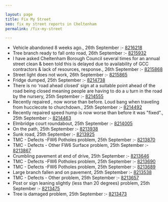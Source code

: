 ```yaml
---

layout: page
title: Fix My Street
seo: fix my street reports in Cheltenham
permalink: /fix-my-street

---
```


<!-- fix_marker starts -->

- Vehicle abandoned 8 weeks ago., 26th September :- [8216218](https://www.fixmystreet.com/report/8216218)
- Tree branch ready to fall onto road, 26th September :- [8215932](https://www.fixmystreet.com/report/8215932)
- I have asked Cheltenham Borough Council several times for an annual street clean & been told this is delayed due to availability of GCC contractors & lack of resources, response., 26th September :- [8215868](https://www.fixmystreet.com/report/8215868)
- Street light does not work, 26th September :- [8215865](https://www.fixmystreet.com/report/8215865)
- Fridge dumped, 25th September :- [8214738](https://www.fixmystreet.com/report/8214738)
- There is no ‘road ahead closed’ sign at a suitable point ahead of the road being closed meaning people are having to do a u turn in the road by the nursery, 25th September :- [8214555](https://www.fixmystreet.com/report/8214555)
- Recently repaired , now worse than before. Loud bang when traveling from hucclecote to churchdown., 25th September :- [8214492](https://www.fixmystreet.com/report/8214492)
- Recently repaired speed hump is now worse than before it was "fixed"., 25th September :- [8214463](https://www.fixmystreet.com/report/8214463)
- Elmbridge court roundabout, 25th September :- [8214005](https://www.fixmystreet.com/report/8214005)
- On the path, 25th September :- [8213938](https://www.fixmystreet.com/report/8213938)
- Sunk road, 25th September :- [8213925](https://www.fixmystreet.com/report/8213925)
- TMC - Defects -FW6 Potholes problem, 25th September :- [8213870](https://www.fixmystreet.com/report/8213870)
- TMC - Defects - Other FW6  Surface problem, 25th September :- [8213867](https://www.fixmystreet.com/report/8213867)
- Crumbling pavement at end of drive, 25th September :- [8213646](https://www.fixmystreet.com/report/8213646)
- TMC - Defects -FW6 Potholes problem, 25th September :- [8213690](https://www.fixmystreet.com/report/8213690)
- TMC - Defects -FW6 Potholes problem, 25th September :- [8213689](https://www.fixmystreet.com/report/8213689)
- Large branch fallen and on pavement, 25th September :- [8213538](https://www.fixmystreet.com/report/8213538)
- TMC - Defects - Other problem, 25th September :- [8213657](https://www.fixmystreet.com/report/8213657)
- Post or sign leaning slightly (less than 20 degrees) problem, 25th September :- [8213475](https://www.fixmystreet.com/report/8213475)
- Tree is damaged problem, 25th September :- [8213473](https://www.fixmystreet.com/report/8213473)

<!-- fix_marker ends -->